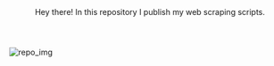 
<html>
  <header>Hey there! In this repository I publish my web scraping scripts.</header>
  <body>
    <img src='https://github.com/iamkhaidarzakirov/web-scraping-portfolio/blob/master/repository_images/header.png', alt='repo_img'>
  </body>
</html>
